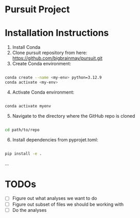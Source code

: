 # Pursuit Project

# Installation Instructions

1. Install Conda
2. Clone pursuit repository from here: https://github.com/bigbrainmay/pursuit.git 
3. Create Conda environment:
```bash

conda create --name <my-env> python=3.12.9
conda activate <my-env>

```
4. Activate Conda environment:
```bash

conda activate myenv

```
5. Navigate to the directory where the GitHub repo is cloned
```bash

cd path/to/repo

```
6. Install dependencies from pyprojet.toml:
```bash

pip install -e . 

```

...


# TODOs

- [ ] Figure out what analyses we want to do
- [ ] Figure out subset of files we should be working with
- [ ] Do the analyses
